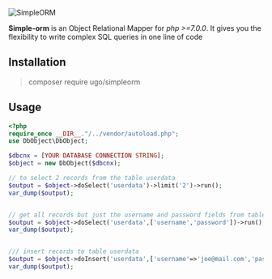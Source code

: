 ![SimpleORM](https://e7.pngegg.com/pngimages/916/639/png-clipart-node-js-object-relational-mapping-javascript-postgresql-npm-server-blue-angle-thumbnail.png)

**Simple-orm** is an Object Relational Mapper for _php >=7.0.0_.
It gives you the flexibility to write complex SQL queries in one line of code

## Installation
> composer require ugo/simpleorm

## Usage
```php
<?php
require_once __DIR__."/../vendor/autoload.php";
use DbObject\DbObject;

$dbcnx = [YOUR DATABASE CONNECTION STRING];
$object = new DbObject($dbcnx);

// to select 2 records from the table userdata 
$output = $object->doSelect('userdata')->limit('2')->run();
var_dump($output);


// get all records but just the username and password fields from table userdata 
$output = $object->doSelect('userdata',['username','password'])->run();
var_dump($output);


/// insert records to table userdata 
$output = $object->doInsert('userdata',['username'=>'joe@mail.com','password'=>'123456'],[]);
var_dump($output);
```